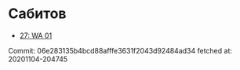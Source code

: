 # Сабитов
- [27: WA 01](27.md)

Commit: 06e283135b4bcd88afffe3631f2043d92484ad34
 fetched at: 20201104-204745

